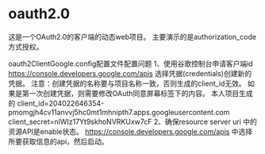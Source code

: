 # oauth2.0
这是一个OAuth2.0的客户端的动态web项目。
主要演示的是authorization_code方式授权。


oauth2ClientGoogle.config配置文件配置问题
1、使用谷歌控制台申请客户端id
   https://console.developers.google.com/apis 选择凭据(credentials)创建新的凭据。
注意：创建凭据的名称要与项目名称一致，否则生成的client_id无效。
     如果是第一次创建凭据，则需要修改OAuth同意屏幕标签下的内容。
     本人项目生成的 
     client_id=204022646354-pmomgjh4cv11anvvj5hc0mt1mhnipth7.apps.googleusercontent.com 
     client_secret=nlWIz17Yt9skhoNVRKUxw7cF
2、确保resource server uri 中的资源API是enable状态。
https://console.developers.google.com/apis 中选择所要获取信息的api，然后启动。
